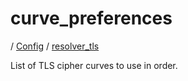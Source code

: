 # curve_preferences

/ [Config](../../index.md) / [resolver_tls](../index.md) 

List of TLS cipher curves to use in order.

